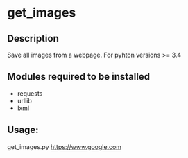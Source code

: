 # get_images

## Description
Save all images from a webpage.
For pyhton versions >= 3.4

## Modules required to be installed
* requests
* urllib
* lxml

## Usage:
get_images.py https://www.google.com
